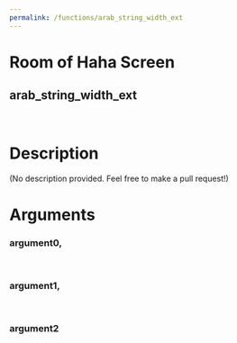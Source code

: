 ```yaml
---
permalink: /functions/arab_string_width_ext
---
```

# Room of Haha Screen  
## arab_string_width_ext  
&nbsp;  
# Description  
(No description provided. Feel free to make a pull request!) 
&nbsp;  
# Arguments
### argument0, 

&nbsp;  
### argument1, 

&nbsp;  
### argument2

&nbsp;  


